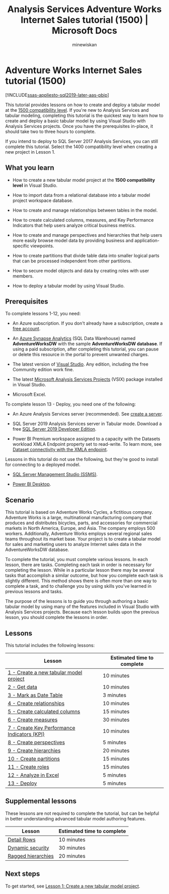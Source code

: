 ﻿---
title: "Analysis Services Adventure Works Internet Sales tutorial (1500) | Microsoft Docs"
description: Learn how to create a new Analysis Services tabular model in this tutorial.
ms.date: 03/24/2020
ms.prod: sql
ms.technology: analysis-services
ms.custom: tabular-models
ms.topic: tutorial
ms.author: owend
ms.reviewer: owend
author: minewiskan
---
# Adventure Works Internet Sales tutorial (1500)

[!INCLUDE[ssas-appliesto-sql2019-later-aas-pbip](../includes/ssas-appliesto-sql2019-later-aas-pbip.md)]

This tutorial provides lessons on how to create and deploy a tabular model at the [1500 compatibility level](../tabular-models/compatibility-level-for-tabular-models-in-analysis-services.md). If you're new to Analysis Services and tabular modeling, completing this tutorial is the quickest way to learn how to create and deploy a basic tabular model by using Visual Studio with Analysis Services projects. Once you have the prerequisites in-place, it should take two to three hours to complete.  

If you intend to deploy to SQL Server 2017 Analysis Services, you can still complete this tutorial. Select the 1400 compatibility level when creating a new project in Lesson 1.
  
## What you learn
  
- How to create a new tabular model project at the **1500 compatibility level** in Visual Studio.
  
- How to import data from a relational database into a tabular model project workspace database.  
  
- How to create and manage relationships between tables in the model.  
  
- How to create calculated columns, measures, and Key Performance Indicators that help users analyze critical business metrics.  
  
- How to create and manage perspectives and hierarchies that help users more easily browse model data by providing business and application-specific viewpoints.  
  
- How to create partitions that divide table data into smaller logical parts that can be processed independent from other partitions.  
  
- How to secure model objects and data by creating roles with user members.  
  
- How to deploy a tabular model by using Visual Studio.  
  
## Prerequisites  

To complete lessons 1-12, you need:  

- An Azure subscription. If you don't already have a subscription, create a [free account](https://azure.microsoft.com/free/).

- An [Azure Synapse Analytics](/azure/sql-data-warehouse/create-data-warehouse-portal) (SQL Data Warehouse) named **AdventureWorksDW** with the sample **AdventureWorksDW database**. If using a paid subscription, after completing this tutorial, you can pause or delete this resource in the portal to prevent unwanted charges.

- The latest version of [Visual Studio](https://visualstudio.microsoft.com/downloads/). Any edition, including the free Community edition work fine.

- The latest [Microsoft Analysis Services Projects](https://marketplace.visualstudio.com/items?itemName=ProBITools.MicrosoftAnalysisServicesModelingProjects) (VSIX) package installed in Visual Studio.

- Microsoft Excel.

To complete lesson 13 - Deploy, you need one of the following:

- An Azure Analysis Services server (recommended).  See [create a server](/azure/analysis-services/analysis-services-create-server).

- SQL Server 2019 Analysis Services server in Tabular mode. Download a free [SQL Server 2019 Developer Edition](https://www.microsoft.com/sql-server/sql-server-downloads).

- Power BI Premium workspace assigned to a capacity with the Datasets workload XMLA Endpoint property set to read-write. To learn more, see [Dataset connectivity with the XMLA endpoint](/power-bi/service-premium-connect-tools).

Lessons in this tutorial do not use the following, but they're good to install for connecting to a deployed model.

- [SQL Server Management Studio (SSMS)](/sql/ssms/download-sql-server-management-studio-ssms).

- [Power BI Desktop](https://powerbi.microsoft.com/desktop/).

## Scenario  

This tutorial is based on Adventure Works Cycles, a fictitious company. Adventure Works is a large, multinational manufacturing company that produces and distributes bicycles, parts, and accessories for commercial markets in North America, Europe, and Asia. The company employs 500 workers. Additionally, Adventure Works employs several regional sales teams throughout its market base. Your project is to create a tabular model for sales and marketing users to analyze Internet sales data in the AdventureWorksDW database.  
  
To complete the tutorial, you must complete various lessons. In each lesson, there are tasks. Completing each task in order is necessary for completing the lesson. While in a particular lesson there may be several tasks that accomplish a similar outcome, but how you complete each task is slightly different. This method shows there is often more than one way to complete a task, and to challenge you by using skills you've learned in previous lessons and tasks.  
  
The purpose of the lessons is to guide you through authoring a basic tabular model by using many of the features included in Visual Studio with Analysis Services projects. Because each lesson builds upon the previous lesson, you should complete the lessons in order.

## Lessons  

This tutorial includes the following lessons:  
  
|Lesson|Estimated time to complete|  
|----------|------------------------------|  
|[1 - Create a new tabular model project](../tutorial-tabular-1400/as-lesson-1-create-a-new-tabular-model-project.md)|10 minutes|  
|[2 - Get data](../tutorial-tabular-1400/as-lesson-2-get-data.md)|10 minutes|  
|[3 - Mark as Date Table](../tutorial-tabular-1400/as-lesson-3-mark-as-date-table.md)|3 minutes|  
|[4 - Create relationships](../tutorial-tabular-1400/as-lesson-4-create-relationships.md)|10 minutes|  
|[5 - Create calculated columns](../tutorial-tabular-1400/as-lesson-5-create-calculated-columns.md)|15 minutes|
|[6 - Create measures](../tutorial-tabular-1400/as-lesson-6-create-measures.md)|30 minutes|  
|[7 - Create Key Performance Indicators (KPI)](../tutorial-tabular-1400/as-lesson-7-create-key-performance-indicators.md)|10 minutes|  
|[8 - Create perspectives](../tutorial-tabular-1400/as-lesson-8-create-perspectives.md)|5 minutes|  
|[9 - Create hierarchies](../tutorial-tabular-1400/as-lesson-9-create-hierarchies.md)|20 minutes|  
|[10 - Create partitions](../tutorial-tabular-1400/as-lesson-10-create-partitions.md)|15 minutes|  
|[11 - Create roles](../tutorial-tabular-1400/as-lesson-11-create-roles.md)|15 minutes|  
|[12 - Analyze in Excel](../tutorial-tabular-1400/as-lesson-12-analyze-in-excel.md)|5 minutes| 
|[13 - Deploy](../tutorial-tabular-1400/as-lesson-13-deploy.md)|5 minutes|  
  
## Supplemental lessons  

These lessons are not required to complete the tutorial, but can be helpful in better understanding advanced tabular model authoring features.  
  
|Lesson|Estimated time to complete|  
|----------|------------------------------|  
|[Detail Rows](../tutorial-tabular-1400/as-supplemental-lesson-detail-rows.md)|10 minutes|
|[Dynamic security](../tutorial-tabular-1400/as-supplemental-lesson-dynamic-security.md)|30 minutes|
|[Ragged hierarchies](../tutorial-tabular-1400/as-supplemental-lesson-ragged-hierarchies.md)|20 minutes|

## Next steps  

To get started, see [Lesson 1: Create a new tabular model project](../tutorial-tabular-1400/as-lesson-1-create-a-new-tabular-model-project.md).